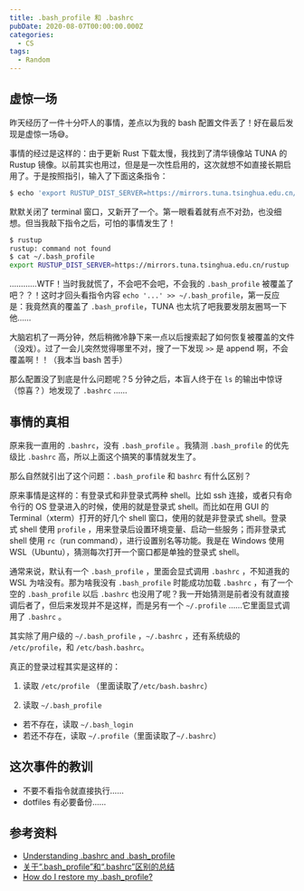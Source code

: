 ```yaml
---
title: .bash_profile 和 .bashrc
pubDate: 2020-08-07T00:00:00.000Z
categories:
  - CS
tags:
  - Random
---
```


## 虚惊一场

昨天经历了一件十分吓人的事情，差点以为我的 bash 配置文件丢了！好在最后发现是虚惊一场😅。

事情的经过是这样的：由于更新 Rust 下载太慢，我找到了清华镜像站 TUNA 的 Rustup 镜像。以前其实也用过，但是是一次性启用的，这次就想不如直接长期启用了。于是按照指引，输入了下面这条指令：

```bash
$ echo 'export RUSTUP_DIST_SERVER=https://mirrors.tuna.tsinghua.edu.cn/rustup' >> ~/.bash_profile
```

默默关闭了 terminal 窗口，又新开了一个。第一眼看着就有点不对劲，也没细想。但当我敲下指令之后，可怕的事情发生了！

```bash
$ rustup 
rustup: command not found
$ cat ~/.bash_profile
export RUSTUP_DIST_SERVER=https://mirrors.tuna.tsinghua.edu.cn/rustup
```

…………WTF！当时我就慌了，不会吧不会吧，不会我的 `.bash_profile` 被覆盖了吧？？！这时才回头看指令内容 `echo '...' >> ~/.bash_profile`，第一反应是：我竟然真的覆盖了 `.bash_profile`，TUNA 也太坑了吧我要发朋友圈骂一下他……

大脑宕机了一两分钟，然后稍微冷静下来一点以后搜索起了如何恢复被覆盖的文件（没戏）。过了一会儿突然觉得哪里不对，搜了一下发现 `>>` 是 append 啊，不会覆盖啊！！（我本当 bash 苦手）

那么配置没了到底是什么问题呢？5 分钟之后，本盲人终于在 `ls` 的输出中惊讶（惊喜？）地发现了 `.bashrc` ……

## 事情的真相

原来我一直用的 `.bashrc`，没有 `.bash_profile` 。我猜测 `.bash_profile` 的优先级比 `.bashrc` 高，所以上面这个搞笑的事情就发生了。

那么自然就引出了这个问题：`.bash_profile` 和 `bashrc` 有什么区别？

原来事情是这样的：有登录式和非登录式两种 shell。比如 ssh 连接，或者只有命令行的 OS 登录进入的时候，使用的就是登录式 shell。而比如在用 GUI 的 Terminal（xterm）打开的好几个 shell 窗口，使用的就是非登录式 shell。登录式 shell 使用 `profile` ，用来登录后设置环境变量、启动一些服务；而非登录式 shell 使用 `rc`（run command），进行设置别名等功能。我是在 Windows 使用 WSL（Ubuntu），猜测每次打开一个窗口都是单独的登录式 shell。

通常来说，默认有一个 `.bash_profile` ，里面会显式调用 `.bashrc` ，不知道我的 WSL 为啥没有。那为啥我没有 `.bash_profile` 时能成功加载 `.bashrc` ，有了一个空的 `.bash_profile` 以后 `.bashrc` 也没用了呢？我一开始猜测是前者没有就直接调后者了，但后来发现并不是这样，而是另有一个 `~/.profile` ……它里面显式调用了 `.bashrc` 。

其实除了用户级的 `~/.bash_profile` ，`~/.bashrc` ，还有系统级的 `/etc/profile`，和 `/etc/bash.bashrc`。

真正的登录过程其实是这样的：

1. 读取 `/etc/profile` （里面读取了`/etc/bash.bashrc`）

2. 读取 `~/.bash_profile`

- 若不存在，读取 `~/.bash_login`
- 若还不存在，读取 `~/.profile`（里面读取了`~/.bashrc`）

## 这次事件的教训

- 不要不看指令就直接执行……
- dotfiles 有必要备份……

## 参考资料

- [Understanding .bashrc and .bash_profile](https://askubuntu.com/questions/121413/understanding-bashrc-and-bash-profile)
- [关于“.bash_profile”和“.bashrc”区别的总结](https://blog.csdn.net/sch0120/article/details/70256318)
- [How do I restore my .bash_profile?](https://apple.stackexchange.com/questions/26028/how-do-i-restore-my-bash-profile)
